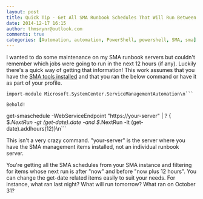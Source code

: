 ```yaml
---
layout: post
title: Quick Tip - Get All SMA Runbook Schedules That Will Run Between Now And Then
date: 2014-12-17 16:15
author: thmsrynr@outlook.com
comments: true
categories: [Automation, automation, PowerShell, powershell, SMA, sma]
---
```

I wanted to do some maintenance on my SMA runbook servers but couldn't remember which jobs were going to run in the next 12 hours (if any). Luckily there's a quick way of getting that information! This work assumes that you have the <a title="SMA Tools" href="http://blogs.technet.com/b/orchestrator/archive/2014/03/11/sma-capabilities-in-depth-the-sma-powershell-module.aspx" target="_blank">SMA tools installed</a> and that you ran the below command or have it as part of your profile.

```
import-module Microsoft.SystemCenter.ServiceManagementAutomation\n```

Behold!

```
get-smaschedule -WebServiceEndpoint "https://your-server" | ? { $_.NextRun -gt (get-date).date -and $_.NextRun -lt (get-date).addhours(12)}\n```

This isn't a very crazy command. "your-server" is the server where you have the SMA management items installed, not an individual runbook server.

You're getting all the SMA schedules from your SMA instance and filtering for items whose next run is after "now" and before "now plus 12 hours". You can change the get-date related items easily to suit your needs. For instance, what ran last night? What will run tomorrow? What ran on October 31?

&nbsp;
